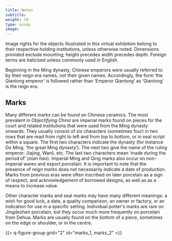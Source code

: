 ```yaml
---
title: Notes
subtitle:
weight: 70
type: essay
image:
---
```


Image rights for the objects illustrated in this virtual exhibition belong to their respective holding institutions, unless otherwise noted. Dimensions provided exclude mounting; height precedes width precedes depth. Foreign terms are italicised unless commonly used in English.

Beginning in the Ming dynasty, Chinese emperors were usually referred to by their reign era names, not their given names. Accordingly, the form ‘the Qianlong emperor’ is followed rather than ‘Emperor Qianlong’ as ‘Qianlong’ is the reign era.

## Marks

Many different marks can be found on Chinese ceramics. The most prevalent in *Objectifying China* are imperial marks found on pieces for the court and related institutions that were used from the Ming dynasty onwards. They usually consist of six characters (sometimes four) in two rows that are read from right to left and from top to bottom, or in seal script within a square. The first two characters indicate the dynasty (for instance *Da Ming*, ‘the great Ming dynasty’). The next two give the name of the ruling emperor; Jiajing, Wanli, etc. The last two characters mean ‘made during the period of’ (*nian hao*). Imperial Ming and Qing marks also occur on non–imperial wares and export porcelain. It is important to note that the presence of reign marks does not necessarily indicate a date of production. Marks from previous eras were often inscribed on later porcelain as a sign of respect, and acknowledgement of borrowed designs, as well as as a means to increase value.

Other character marks and seal marks may have many different meanings: a wish for good luck, a date, a quality comparison, an owner or factory, or an indication for use in a specific setting. Individual potter's marks are rare on Jingdezhen porcelain, but they occur much more frequently on porcelain from Dehua. Marks are usually found on the bottom of a piece, sometimes on the edge or shoulder, or in the centre.

{{< q-figure-group grid="2" id="marks_1, marks_2" >}}
